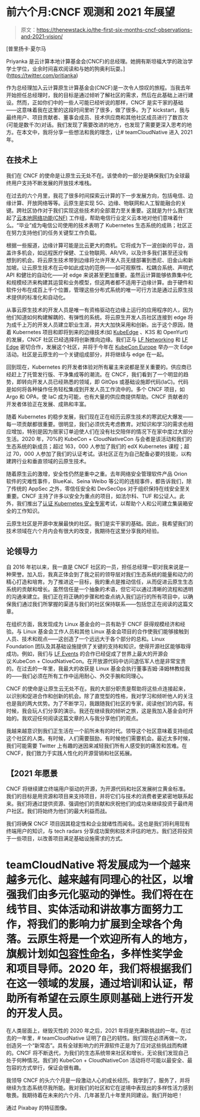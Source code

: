 # 前六个月:CNCF 观测和 2021 年展望

> 原文：<https://thenewstack.io/the-first-six-months-cncf-observations-and-2021-vision/>

[](https://twitter.com/pritianka)

 [普里扬卡·夏尔马

Priyanka 是云计算本地计算基金会(CNCF)的总经理。她拥有斯坦福大学的政治学学士学位，业余时间喜欢阅读和与她的狗奥利玩耍。](https://twitter.com/pritianka) [](https://twitter.com/pritianka)

作为总经理加入云计算原生计算基金会(CNCF)是一次令人惊叹的旅程。当我去年开始担任总经理时，我的目标是通过倾听了解社区的需求，然后在此基础上进行建设。然而，正如你们中的一些人可能已经听说的那样，CNCF 是实干家的基础——这意味着我在这里的这段时间里听了很多，做了很多。为了 kickstart，我与最终用户、项目贡献者、董事会成员、技术供应商和其他社区成员进行了数百次(可能是数千次)对话。我们发现了需要改进的地方，也发现了需要更深入思考的地方。在本文中，我将分享一些想法和我的理念，让# teamCloudNative 进入 2021 年。

## **在技术上**

我们在 CNCF 的使命是让原生云无处不在。该使命的一部分是确保我们为全球最终用户支持不断发展的开放技术堆栈。

在过去的六个月里，我花了很多时间探索云计算的下一步发展方向，包括电信、边缘计算、开放网络等等。云原生是实现 5G、边缘、物联网和人工智能融合的关键。跨社区协作对于我们实现这些技术的全部潜力至关重要。这就是为什么我们发起了[云本地网络功能(CNF)](https://github.com/cncf/cnf-wg) 工作组，帮助电信行业定义云本地对他们意味着什么。“毕业”成为电信公司使用的技术表明了 Kubernetes 生态系统的成熟；社区正在努力支持他们的任务关键型工作负载。

根据一些报道，边缘计算可能是比云更大的商机。它将成为下一波创新的平台，涵盖许多机会，如远程医疗保健、工业物联网、AR/VR，以及许多我们甚至还没有想到的机会。将云原生技术带到边缘将允许开发人员无缝部署到悉尼、旧金山和新加坡。让云原生技术在云中如此成功的范例——如可观察性、松耦合系统、声明式 API 和健壮的自动化——对 edge 来说甚至更加重要。虽然云计算能够依靠集中化和规模经济来构建其运营和业务模型，但这两者都不适用于边缘计算。由于硬件和软件分布在成百上千个位置，管理这些分布式系统的唯一可行方法是通过云原生技术提供的标准化和自动化。

从事云原生技术的开发人员是唯一有资格驱动在边缘上运行的应用程序的人，因为他们知道如何构建解耦的、有弹性的系统。将云原生开发人员社区连接到 edge 将为成千上万的开发人员建立职业生涯，并大大加快采用和创新。出于这个原因，随着 Kubernetes 项目和即将到来的边缘技术(如 [KubeEdge](https://kubeedge.io/en/) 、K3S 和 OpenYurt)的发展，CNCF 社区已经选择将创新推向边缘。我们正与 [LF Networking](https://www.lfnetworking.org/) 和 [LF Edge](https://www.lfedge.org/) 密切合作，发展这个社区，并将于今年在 [KubeCon Europe](https://www.cncf.io/events/kubecon-cloudnativecon-europe-2021/) 举办一次 Edge 活动。社区是云原生的一个关键组成部分，并将继续与 edge 在一起。

回到现在，Kubernetes 的开发者体验对所有雇主来说都是至关重要的。供应商已经赶上了托管发行版、干净集成等的潮流。在 CNCF，我们看到了一个明显的趋势，即转向开发人员已经熟悉的领域，即 GitOps 或基础设施即代码(IaC)。代码是如何将各种操作任务轻松集成到开发人员工作流中的。多个 CNCF 项目，如 Argo 和 OPA，使 IaC 成为可能，也有大量的供应商提供帮助。CNCF 贡献者的开发者体验正在发展、成熟和丰富。

随着 Kubernetes 的稳步发展，我们现在正在经历云原生技术的寒武纪大爆发——每一项贡献都很重要。很明显，我们必须优先考虑教育。对知识和学习的需求也相应增加，特别是因为居家订单迫使人们在没有社交陪伴的情况下在家中度过大部分生活。2020 年，70%的 KubeCon + CloudNativeCon 与会者是该活动和我们的生态系统的新成员；超过 163，000 人参加了我们的 edX Kubernetes 课程；超过 70，000 人参加了我们的认证考试。该社区正在为自己配备必要的技能，以构建跨行业和垂直领域的云原生技术。

随着原生云的激增，安全性仍然是重中之重。去年网络安全管理软件产品 Orion 软件的灾难性事件，BlueKai、Seina Weibo 等公司的违规事件，都告诉我们，除了传统的 AppSec 之外，零信任安全和 DevSecOps 对于组织保持在线安全至关重要。CNCF 主持了许多以安全为重点的项目，如法尔科、TUF 和公证人。此外，我们推出了[认证 Kubernetes 安全专家](https://training.linuxfoundation.org/certification/certified-kubernetes-security-specialist/)考试，以帮助个人和公司建立集装箱安全的工作知识。

云原生社区是开源中发展最快的社区。我们是实干家的基础。因此，我希望我们的技术领域在六个月内会有很大的改变，我期待在这里分享我的经验。

## **论领导力**

自 2016 年初以来，我一直是 CNCF 社区的一员，担任总经理一职对我来说是一种荣誉。加入后，我真正体会到了我之前的领导层对我们生态系统的能量和动力的精心打造和培育。为了推进这一目标，我的重点是推动信任，从而促进云原生生态系统的贡献和增长。虽然信任是一个抽象的术语，但它可以通过清晰的流程和透明的沟通来建立。我们正在将正确的步骤和检查点纳入我们运行的所有项目中，以确保我们通过我们所掌握的渠道与我们的社区保持联系——包括您正在阅读的这篇文章。

在组织方面，我发现成为 Linux 基金会的一员有助于 CNCF 获得规模经济和经验。与 Linux 基金会工作人员和其他 Linux 基金会项目的合作使我们能够接触到人员、技术和观点——这创造了一个远远大于各个部分的总和。Linux Foundation 团队及其基础设施提供了关键的支持和知识，使得开源社区能够取得成功。例如，我们与 [LF Events](https://events.linuxfoundation.org/) 的合作已经促成了世界上最大的开源会议:KubeCon + CloudNativeCon。在开放源代码中访问退伍军人也是非常宝贵的。在过去的一年里，我最大的收获是 Linux 基金会执行董事吉姆·泽姆林教给我的——我们必须在所有工作中运用耐心、外交手腕和同理心。

CNCF 的使命是让原生云无处不在。我的大部分职责是帮助将这些点连接起来，以识别和促进合作和创新的机会。除了直觉型的性格，我对学习和倾听他人的关注也是我的两大优势。为了不断学习，我跟随我们社区的专家，阅读他们的内容。有时候，我会玩人们分享的演示。我还在继续我的倾听之旅，这是我加入基金会时开始的。我欢迎任何阅读这篇文章的人与我分享他们的观点。

我越来越意识到我们正生活在一个前所未有的时代。领导这个社区意味着支持组成这个社区的人类。有时候，人们需要鼓励，有时候他们需要机会。最近太多时候，我们可能需要 Twitter 上有趣的迷因来减轻我们所有人感受到的痛苦和苦难。在 CNCF，我们致力于实践人性化的开源营销和社区拓展。

## 【2021 年愿景

CNCF 将继续建立终端用户驱动的开源，为开源代码和社区发展树立黄金标准。我们的目标是用资源和项目来支持项目，并将它们与技术的消费者更紧密地联系起来。我们将通过提供资源、强调他们的贡献和庆祝他们的成功来继续投资于最终用户社区。我们将始终为他们的最大利益而战。

我们将确保 CNCF 项目因其稳定性和企业就绪性而闻名。这也是我们将利用现有终端用户的知识，与 tech radars 分享成功案例和技术评估的地方。我们还将投资于一些项目，以改善项目满足基础设施需求的方式。

# teamCloudNative 将发展成为一个越来越多元化、越来越有同理心的社区，以增强我们由多元化驱动的弹性。我们将在在线节目、实体活动和讲故事方面努力工作，将我们的影响力扩展到全球各个角落。云原生将是一个欢迎所有人的地方，旗舰计划如[包容性命名](https://inclusivenaming.org/)，多样性奖学金和项目导师。2020 年，我们将根据我们在这一领域的发展，通过培训和认证，帮助所有希望在云原生原则基础上进行开发的开发人员。

在人类层面上，继毁灭性的 2020 年之后，2021 年将是充满新挑战的一年。在过去的一年里，# teamCloudNative 证明了自己的韧性。我们现在必须再做一次，创造另一个“新常态”。具有全球影响力的开源软件正是为了应对这些挑战而构建的。CNCF 将不断迭代，为我们的生态系统带来社区和增长，无论我们发现自己处于何种情况。我们的 KubeCon + CloudNativeCon 活动将尽可能以最安全、最包容的方式举行，保证会很有趣。

我领导 CNCF 的头六个月是一段激动人心的成长经历。我学到了，服务了，并将继续为生态系统尽我所能。我对我们的社区和它在逆境中表现出的多样性活力感到敬畏。我期待着在未来的六个月、几年甚至几十年里共同建设。我们开始吧！

通过 Pixabay 的特征图像。

<svg xmlns:xlink="http://www.w3.org/1999/xlink" viewBox="0 0 68 31" version="1.1"><title>Group</title> <desc>Created with Sketch.</desc></svg>